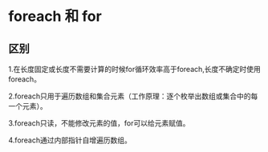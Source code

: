 # foreach 和 for



## 区别

1.在长度固定或长度不需要计算的时候for循环效率高于foreach,长度不确定时使用foreach。

2.foreach只用于遍历数组和集合元素（工作原理：逐个枚举出数组或集合中的每一个元素）。

3.foreach只读，不能修改元素的值，for可以给元素赋值。

4.foreach通过内部指针自增遍历数组。